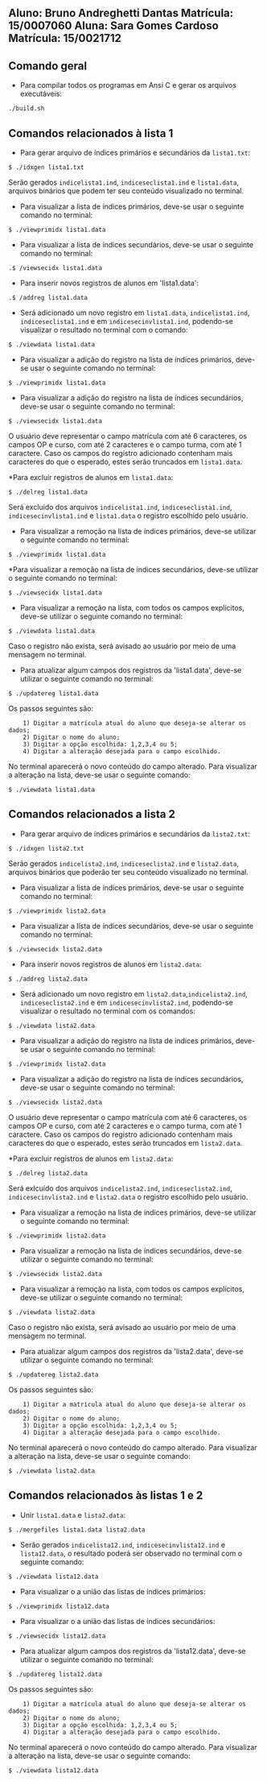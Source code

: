 Aluno: Bruno Andreghetti Dantas                 Matrícula: 15/0007060
Aluna: Sara Gomes Cardoso                       Matrícula: 15/0021712
---------------------------------------------------------------------

## Comando geral

* Para compilar todos os programas em Ansi C e gerar os arquivos executáveis:

`./build.sh`

## Comandos relacionados à lista 1

* Para gerar arquivo de índices primários e secundários da `lista1.txt`:

```
$ ./idxgen lista1.txt
```

Serão gerados `indicelista1.ind`, `indiceseclista1.ind` e `lista1.data`,
arquivos binários que podem ter seu conteúdo visualizado no terminal.

* Para visualizar a lista de índices primários, deve-se usar o seguinte 
comando no terminal:

```
$ ./viewprimidx lista1.data
```

* Para visualizar a lista de índices secundários, deve-se usar o seguinte 
comando no terminal:

```
.$ /viewsecidx lista1.data
```

* Para inserir novos registros de alunos em 'lista1.data':

```
.$ /addreg lista1.data
```

* Será adicionado um novo registro em `lista1.data`, `indicelista1.ind`, 
`indiceseclista1.ind` e em `indicesecinvlista1.ind`, podendo-se 
visualizar o resultado no terminal com o comando:

```
$ ./viewdata lista1.data
```

* Para visualizar a adição do registro na lista de índices primários, deve-se 
usar o seguinte comando no terminal:

```
$ ./viewprimidx lista1.data
```

* Para visualizar a adição do registro na lista de índices secundários, deve-se
usar o seguinte comando no terminal:

```
$ ./viewsecidx lista1.data
```

O usuário deve representar o campo matrícula com até 6 caracteres, os campos OP 
e curso, com até 2 caracteres e o campo turma, com até 1 caractere.
Caso os campos do registro adicionado contenham mais caracteres do que o 
esperado, estes serão truncados em `lista1.data`.

*Para excluir registros de alunos em `lista1.data`:

```
$ ./delreg lista1.data
```

Será excluído dos arquivos `indicelista1.ind`, `indiceseclista1.ind`, 
`indicesecinvlista1.ind` e `lista1.data` o registro escolhido pelo usuário.

* Para visualizar a remoção na lista de índices primários, deve-se utilizar o 
seguinte comando no terminal:

```
$ ./viewprimidx lista1.data
```

*Para visualizar a remoção na lista de índices secundários, deve-se utilizar o 
seguinte comando no terminal:

```
$ ./viewsecidx lista1.data
```

* Para visualizar a remoção na lista, com todos os campos explícitos, deve-se 
utilizar o seguinte comando no terminal:

```
$ ./viewdata lista1.data
```

Caso o registro não exista, será avisado ao usuário por meio de uma mensagem no 
terminal.

* Para atualizar algum campos dos registros da 'lista1.data', deve-se utilizar 
o seguinte comando no terminal:

```
$ ./updatereg lista1.data
```

Os passos seguintes são:
        
        1) Digitar a matrícula atual do aluno que deseja-se alterar os dados; 
        2) Digitar o nome do aluno;
        3) Digitar a opção escolhida: 1,2,3,4 ou 5;
        4) Digitar a alteração desejada para o campo escolhido.

No terminal aparecerá o novo conteúdo do campo alterado. Para visualizar a 
alteração na lista, deve-se usar o seguinte comando:

```
$ ./viewdata lista1.data
```

## Comandos relacionados a lista 2

* Para gerar arquivo de índices primários e secundários da `lista2.txt`:

```
$ ./idxgen lista2.txt
```

Serão gerados `indicelista2.ind`, `indiceseclista2.ind` e `lista2.data`, 
arquivos binários que poderão ter seu conteúdo visualizado no terminal.

* Para visualizar a lista de índices primários, deve-se usar o seguinte comando
no terminal:

```
$ ./viewprimidx lista2.data
```

* Para visualizar a lista de índices secundários, deve-se usar o seguinte 
comando no terminal:

```
$ ./viewsecidx lista2.data
```

* Para inserir novos registros de alunos em `lista2.data`:

```
$ ./addreg lista2.data
```

* Será adicionado um novo registro em `lista2.data`,`indicelista2.ind`,
`indiceseclista2.ind` e em `indicesecinvlista2.ind`, podendo-se visualizar o
resultado no terminal com os comandos:

```
$ ./viewdata lista2.data
```

* Para visualizar a adição do registro na lista de índices primários, deve-se 
usar o seguinte comando no terminal:

```
$ ./viewprimidx lista2.data
```

* Para visualizar a adição do registro na lista de índices secundários, deve-se
usar o seguinte comando no terminal:

```
$ ./viewsecidx lista2.data
```

O usuário deve representar o campo matrícula com até 6 caracteres, os campos OP
e curso, com até 2 caracteres e o campo turma, com até 1 caractere.
Caso os campos do registro adicionado contenham mais caracteres do que o 
esperado, estes serão truncados em `lista2.data`.

*Para excluir registros de alunos em `lista2.data`:

```
$ ./delreg lista2.data
```

Será exlcuído dos arquivos `indicelista2.ind`, `indiceseclista2.ind`, 
`indicesecinvlista2.ind` e `lista2.data` o registro escolhido pelo usuário.

* Para visualizar a remoção na lista de índices primários, deve-se utilizar o 
seguinte comando no terminal:

```
$ ./viewprimidx lista2.data
```

* Para visualizar a remoção na lista de índices secundários, deve-se utilizar o 
seguinte comando no terminal:

```
$ ./viewsecidx lista2.data
```

* Para visualizar a remoção na lista, com todos os campos explícitos, deve-se 
utilizar o seguinte comando no terminal:

```
$ ./viewdata lista2.data
```

Caso o registro não exista, será avisado ao usuário por meio de uma mensagem no
terminal.

* Para atualizar algum campos dos registros da 'lista2.data', deve-se utilizar 
o seguinte comando no terminal:

```
$ ./updatereg lista2.data
```

Os passos seguintes são:
        
        1) Digitar a matrícula atual do aluno que deseja-se alterar os dados; 
        2) Digitar o nome do aluno;
        3) Digitar a opção escolhida: 1,2,3,4 ou 5;
        4) Digitar a alteração desejada para o campo escolhido.

No terminal aparecerá o novo conteúdo do campo alterado. Para visualizar a 
alteração na lista, deve-se usar o seguinte comando:

```
$ ./viewdata lista2.data
```
## Comandos relacionados às listas 1 e 2

* Unir `lista1.data` e `lista2.data`: 

```
$ ./mergefiles lista1.data lista2.data
```

* Serão gerados `indicelista12.ind`, `indicesecinvlista12.ind` e `lista12.data`, 
o resultado poderá ser observado no terminal com o seguinte comando:

```
$ ./viewdata lista12.data
```

* Para visualizar o a união das listas de índices primários:

```
$ ./viewprimidx lista12.data
```

* Para visualizar o a união das listas de índices secundários:

```
$ ./viewsecidx lista12.data
```
* Para atualizar algum campos dos registros da 'lista12.data', deve-se utilizar 
o seguinte comando no terminal:

```
$ ./updatereg lista12.data
```

Os passos seguintes são:
        
        1) Digitar a matrícula atual do aluno que deseja-se alterar os dados; 
        2) Digitar o nome do aluno;
        3) Digitar a opção escolhida: 1,2,3,4 ou 5;
        4) Digitar a alteração desejada para o campo escolhido.

No terminal aparecerá o novo conteúdo do campo alterado. Para visualizar a 
alteração na lista, deve-se usar o seguinte comando:

```
$ ./viewdata lista12.data
```